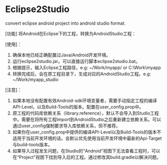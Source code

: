 # Eclipse2Studio
convert eclipse android project into android studio format. 
> 
[功能] 将Android在Eclipse下的工程，转换为AndroidStudio工程：
> 
[使用]：
1. 确保本地已经正确配置过Java/Android开发环境。
2. 运行eclipse2studio.jar。可以直接运行脚本eclipse2studio.bat。
3. 根据提示，输入Eclipse工程路径，e.g: ~/Work/myapp/ or C:\Work\myapp
4. 转换完成后，会在原工程目录下，生成对应的AndroidStudio工程。e.g: ~/Work/myapp_studio

[注意]：
1. 如果本地没有配置有效Android-sdk环境变量者，需要手动指定工程的编译API-Level，以及Build-Tools的版本。配置在user_config.prop中。
2. 原工程的代码库依赖关系（library.reference），默认不会导入到Studio工程中。需要在将所有工程Import到AndroidStudio之后重新建立依赖关系。可以通过user_config强制要求导入库依赖关系，但不推荐。
3. 如果你在user_config.prop中提供的编译API-Level以及Build-Tools的版本不适用于当前开发环境的话。会默认优先使用当前开发环境中最新的Api-Target与build-tools版本。
4. 如果导入过程发生问题，在Studio的“Android”视图下无法查看工程时，可以在“Project”视图下找到导入后的工程。通过修改其build.gradle以解决问题。


